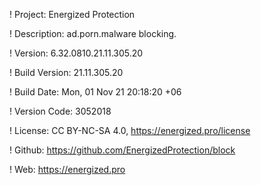! Project: Energized Protection

! Description: ad.porn.malware blocking.

! Version: 6.32.0810.21.11.305.20

! Build Version: 21.11.305.20

! Build Date: Mon, 01 Nov 21 20:18:20 +06

! Version Code: 3052018

! License: CC BY-NC-SA 4.0, https://energized.pro/license

! Github: https://github.com/EnergizedProtection/block

! Web: https://energized.pro
